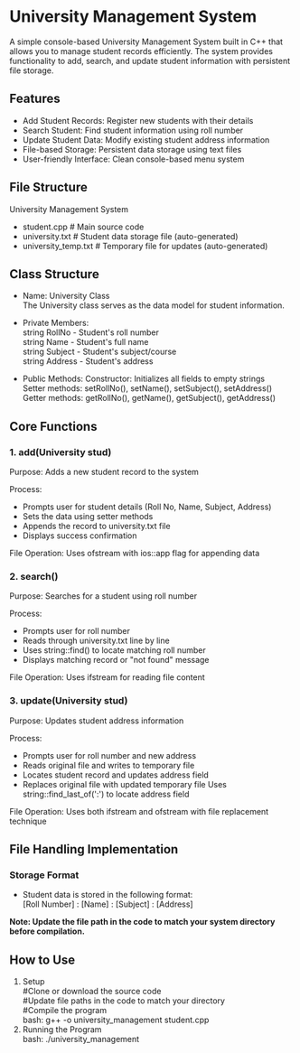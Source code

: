 
# University Management System
A simple console-based University Management System built in C++ that allows you to manage student records efficiently. The system provides functionality to add, search, and update student information with persistent file storage.

## Features
- Add Student Records: Register new students with their details
- Search Student: Find student information using roll number
- Update Student Data: Modify existing student address information
- File-based Storage: Persistent data storage using text files
- User-friendly Interface: Clean console-based menu system

## File Structure
University Management System  
 - student.cpp                 # Main source code
 - university.txt              # Student data storage file (auto-generated)
 - university_temp.txt         # Temporary file for updates (auto-generated)

## Class Structure
- Name: University Class  
  The University class serves as the data model for student information.

- Private Members:  
  string RollNo - Student's roll number  
  string Name - Student's full name  
  string Subject - Student's subject/course  
  string Address - Student's address

- Public Methods:
  Constructor: Initializes all fields to empty strings  
  Setter methods: setRollNo(), setName(), setSubject(), setAddress()  
  Getter methods: getRollNo(), getName(), getSubject(), getAddress()

## Core Functions
### 1. add(University stud)
Purpose: Adds a new student record to the system

Process:
  - Prompts user for student details (Roll No, Name, Subject, Address)
  - Sets the data using setter methods
  - Appends the record to university.txt file
  - Displays success confirmation

File Operation: Uses ofstream with ios::app flag for appending data
### 2. search()
Purpose: Searches for a student using roll number

Process:
  - Prompts user for roll number
  - Reads through university.txt line by line
  - Uses string::find() to locate matching roll number
  - Displays matching record or "not found" message

File Operation: Uses ifstream for reading file content
### 3. update(University stud)
Purpose: Updates student address information

Process:
  - Prompts user for roll number and new address
  - Reads original file and writes to temporary file
  - Locates student record and updates address field
  - Replaces original file with updated temporary file
Uses string::find_last_of(':') to locate address field

File Operation: Uses both ifstream and ofstream with file replacement technique

## File Handling Implementation
### Storage Format
- Student data is stored in the following format:  
[Roll Number] : [Name] : [Subject] : [Address]

**Note: Update the file path in the code to match your system directory before compilation.**

## How to Use
1. Setup   
#Clone or download the source code   
#Update file paths in the code to match your directory  
#Compile the program  
bash: g++ -o university_management student.cpp  
2. Running the Program  
bash: ./university_management

